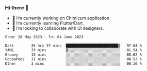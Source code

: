 ### Hi there 👋

<!--
**devcat37/devcat37** is a ✨ _special_ ✨ repository because its `README.md` (this file) appears on your GitHub profile.-->


- 🔭 I’m currently working on Chimicum application.
- 🌱 I’m currently learning Flutter/Dart.
- 👯 I’m looking to collaborate with UI designers.
<!-- - 🤔 I’m looking for help with ... -->

<!--START_SECTION:waka-->

```txt
From: 28 May 2023 - To: 04 June 2023

Dart        35 hrs 37 mins  ████████████████████████▒   97.04 %
YAML        33 mins         ▒░░░░░░░░░░░░░░░░░░░░░░░░   01.54 %
Groovy      13 mins         ░░░░░░░░░░░░░░░░░░░░░░░░░   00.62 %
CocoaPods   11 mins         ░░░░░░░░░░░░░░░░░░░░░░░░░   00.53 %
Other       3 mins          ░░░░░░░░░░░░░░░░░░░░░░░░░   00.16 %
```

<!--END_SECTION:waka-->
